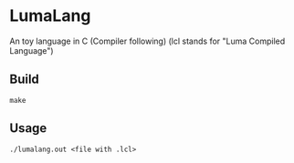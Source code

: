 # LumaLang
An toy language in C (Compiler following)
(lcl stands for "Luma Compiled Language")

## Build

```
make
```

## Usage

```
./lumalang.out <file with .lcl>
```
